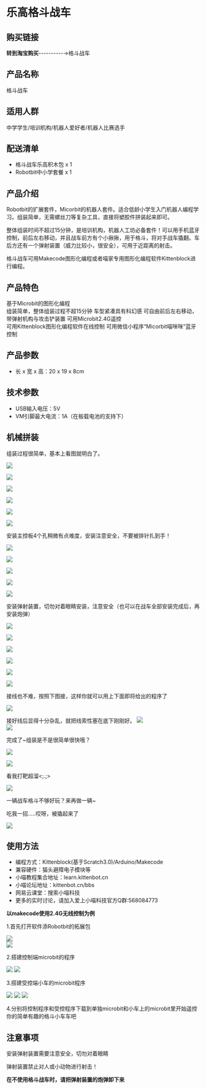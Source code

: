 # 乐高格斗战车  

## 购买链接

__转到淘宝购买__----------→格斗战车
## 产品名称   

格斗战车



## 适用人群   

中学学生/培训机构/机器人爱好者/机器人比赛选手   

## 配送清单   

- 格斗战车乐高积木包 x 1   
- Robotbit中小学套餐 x 1   


## 产品介绍  

Robotbit的扩展套件，Micorbit的机器人套件。适合低龄小学生入门机器人编程学习。组装简单，无需螺丝刀等复杂工具，直接将塑胶件拼装起来即可。

整体组装时间不超过15分钟，是培训机构，机器人工坊必备套件！可以用手机蓝牙控制，前后左右移动，并且战车前方有个小揪揪，用于格斗，将对手战车撬翻。车后方还有一个弹射装置（威力比较小，很安全），可用于近距离的射击。

格斗战车可用Makecode图形化编程或者喵家专用图形化编程软件Kittenblock进行编程。

## 产品特色 

基于Microbit的图形化编程   
组装简单，整体组装过程不超15分钟
车型紧凑具有科幻感
可自由前后左右移动，带弹射机构与攻击铲装置
可用Microbit2.4G遥控   
可用Kittenblock图形化编程软件在线控制
可用微信小程序“Micorbit喵咪咪”蓝牙控制

## 产品参数

- 长 x 宽 x 高：20 x 19 x 8cm   

## 技术参数


- USB输入电压：5V   
- VM引脚最大电流：1A（在板载电池的支持下）   


## 机械拼装  

组装过程很简单，基本上看图就明白了。

![](./robotw/01.png)   

![](./robotw/02.png)   

![](./robotw/03.png)   

![](./robotw/04.png)   

![](./robotw/05.png)   

![](./robotw/06.png)   

安装主控板4个孔稍微有点难度，安装注意安全，不要被排针扎到手！

![](./robotw/07.png)   

![](./robotw/08.png)   

![](./robotw/09.png)   

![](./robotw/10.png)   

![](./robotw/11.png)   

安装弹射装置，切勿对着眼睛安装，注意安全（也可以在战车全部安装完成后，再安装炮弹）

![](./robotw/12.png)   

![](./robotw/13.png)   

![](./robotw/14.png)   

![](./robotw/15.png)   

![](./robotw/16.png)   

![](./robotw/17.png)   

接线也不难，按照下图接，这样你就可以用上下面即将给出的程序了

![](./robotw/接线.png)   

 

接好线后显得十分杂乱，就把线索性塞在底下刚刚好。
![](./robotw/19.png)  
![](./robotw/20.png)   

完成了~组装是不是很简单很快哦？

![](./robotw/show_1.png)   

![](./robotw/show_2.png)   

看我打靶超溜<;.;>

![](./robotw/show_4.png)     

一辆战车格斗不够好玩？来再做一辆~

吃我一招.....哎呀，被撬起来了

![](./robotw/show_3.png)   

   


## 使用方法   

- 编程方式：Kittenblock(基于Scratch3.0)/Arduino/Makecode   
- 兼容硬件：猫头避障电子模块等
- 小喵教程集合地址：learn.kittenbot.cn   
- 小喵论坛地址：kittenbot.cn/bbs   
- 网易云课堂：搜索小喵科技   
- 更多的实时讨论，请加入爱上小喵科技官方Q群:568084773   

__以makecode使用2.4G无线控制为例__

1.首先打开软件添Robotbit的拓展包

![](./robotw/加包_1.png)  
![](./robotw/加包_2.png)  

2.搭建控制端microbit的程序

![](./robotw/发送_1.png)
![](./robotw/发送_2.png)    
 

3.搭建受控端小车的microbit程序

![](./robotw/接收_1.png) 
![](./robotw/接收_2.png)
![](./robotw/接收_3.png)

4.分别将控制程序和受控程序下载到单独microbit和小车上的microbit里开始遥控你的简单有趣的格斗小车车吧

## 注意事项   

安装弹射装置需要注意安全，切勿对着眼睛

弹射装置禁止对人或小动物进行射击！

__在不使用格斗战车时，请把弹射装置的炮弹卸下来__

